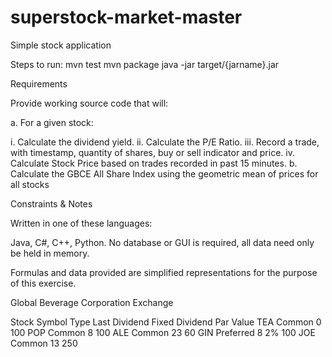 # superstock-market-master
Simple stock application

Steps to run:
mvn test 
mvn package
java -jar target/{jarname}.jar

Requirements

Provide working source code that will:

a. For a given stock:

i.    Calculate the dividend yield.
ii.   Calculate the P/E Ratio.
iii.  Record a trade, with timestamp, quantity of shares, buy or sell indicator and price.
iv.   Calculate Stock Price based on trades recorded in past 15 minutes.
b. Calculate the GBCE All Share Index using the geometric mean of prices for all stocks

Constraints & Notes

Written in one of these languages:

Java, C#, C++, Python.
No database or GUI is required, all data need only be held in memory.

Formulas and data provided are simplified representations for the purpose of this exercise.

Global Beverage Corporation Exchange

Stock Symbol	Type	Last Dividend	Fixed Dividend	Par Value
TEA	Common	0		100
POP	Common	8		100
ALE	Common	23		60
GIN	Preferred	8	2%	100
JOE	Common	13		250
